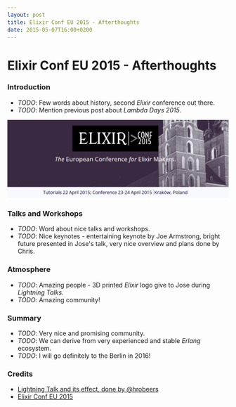 ```yaml
---
layout: post
title: Elixir Conf EU 2015 - Afterthoughts
date: 2015-05-07T16:00+0200
---
```


# Elixir Conf EU 2015 - Afterthoughts

### Introduction

- *TODO*: Few words about history, second *Elixir* conference out there.
- *TODO*: Mention previous post about *Lambda Days 2015*.

![Elixir Conf EU 2015](/assets/ElixirConfEU2015Header.png)

### Talks and Workshops

- *TODO*: Word about nice talks and workshops.
- *TODO*: Nice keynotes - entertaining keynote by Joe Armstrong, bright future presented in Jose's talk, very nice overview and plans done by Chris.

### Atmosphere

- *TODO*: Amazing people - 3D printed *Elixir* logo give to Jose during *Lightning Talks*.
- *TODO*: Amazing community!

### Summary

- *TODO*: Very nice and promising community.
- *TODO*: We can derive from very experienced and stable *Erlang* ecosystem.
- *TODO*: I will go definitely to the Berlin in 2016!

### Credits

- [Lightning Talk and its effect, done by @hrobeers](https://twitter.com/hrobeers/status/591794764351197184)
- [Elixir Conf EU 2015](http://www.elixirconf.eu/)
